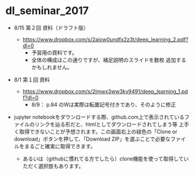 # dl_seminar_2017

- 8/15 第２回 資料（ドラフト版）
   - https://www.dropbox.com/s/2aiow0undfx2z3t/deep_learning_2.pdf?dl=0
      - 予習用の資料です。
      - 全体の構成はこの通りですが、補足説明のスライドを数枚 追加するかもしれません。
- 8/1 第１回 資料
   - https://www.dropbox.com/s/2lmwx3ww3kv9491/deep_learning_1.pdf?dl=0
      - 8/9： p.84 のWは実際は転置記号付きであり、そのように修正

- jupyter notebookをダウンロードする際、github.com上で表示されているファイルのリンクを辿る形だと、htmlとしてダウンロードされてしまう等 上手く取得できないことが予想されます。この画面右上の緑色の「Clone or download」ボタンを押して、「Download ZIP」を選ぶことで必要なファイルをまるごと確実に取得できます。 
   - あるいは（githubに慣れてる方でしたら）clone機能を使って取得していただく選択肢もあります。

